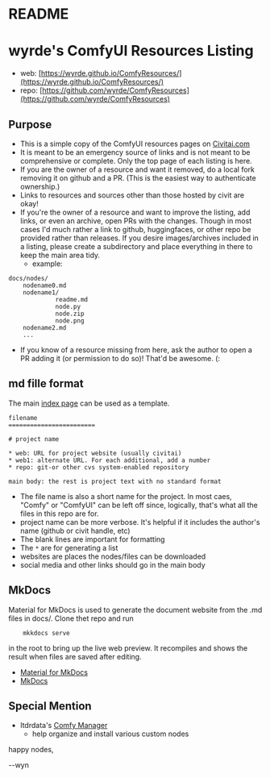 README
========================

# wyrde's ComfyUI Resources Listing

* web: [https://wyrde.github.io/ComfyResources/](https://wyrde.github.io/ComfyResources/)
* repo: [https://github.com/wyrde/ComfyResources](https://github.com/wyrde/ComfyResources)

## Purpose

* This is a simple copy of the ComfyUI resources pages on [Civitai.com](https://civitai.com/tag/comfyui)
* It is meant to be an emergency source of links and is not meant to be comprehensive or complete. Only the top page of each listing is here.
* If you are the owner of a resource and want it removed, do a local fork removing it on github and a PR. (This is the easiest way to authenticate ownership.)
* Links to resources and sources other than those hosted by civit are okay! 
* If you're the owner of a resource and want to improve the listing, add links, or even an archive, open PRs with the changes. Though in most cases I'd much rather a link to github, huggingfaces, or other repo be provided rather than releases. If you desire images/archives included in a listing, please create a subdirectory and place everything in there to keep the main area tidy.
  * example:

```
docs/nodes/
    nodename0.md
    nodename1/
             readme.md
             node.py
             node.zip
             node.png
    nodename2.md
    ...
```

* If you know of a resource missing from here, ask the author to open a PR adding it (or permission to do so)! That'd be awesome. (:

##  md fille format

The main [index page](https://wyrde.github.io/ComfyResources/) can be used as a template. 

```
filename
========================

# project name

* web: URL for project website (usually civitai)
* web1: alternate URL. For each additional, add a number
* repo: git-or other cvs system-enabled repository

main body: the rest is project text with no standard format
```

* The file name is also a short name for the project. In most caes, "Comfy" or "ComfyUI" can be left off since, logically, that's what all the files in this repo are for.
* project name can be more verbose. It's helpful if it includes the author's name (github or civit handle, etc)
* The blank lines are important for formatting
* The `*` are for generating a list
* websites are places the nodes/files can be downloaded
* social media and other links should go in the main body

## MkDocs

Material for MkDocs is used to generate the document website from the .md files in docs/. Clone thet repo and run

`    mkkdocs serve`

in the root to bring up the live web preview. It recompiles and shows the result when files are saved after editing.

* [Material for MkDocs](https://squidfunk.github.io/mkdocs-material/)
* [MkDocs](https://www.mkdocs.org/)


## Special Mention

* ltdrdata's [Comfy Manager](https://github.com/ltdrdata/ComfyUI-Manager)
  * help organize and install various custom nodes


happy nodes,

--wyn
